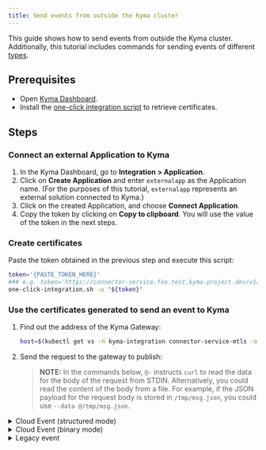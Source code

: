 ```yaml
---
title: Send events from outside the Kyma cluster
---
```


This guide shows how to send events from outside the Kyma cluster. Additionally, this tutorial includes commands for sending events of different [types](../../05-technical-reference/evnt-01-event-types.md).

## Prerequisites

- Open [Kyma Dashboard](../../02-get-started/01-quick-install.md#open-kyma-dashboard).
- Install the [one-click integration script](https://github.com/janmedrek/one-click-integration-script) to retrieve certificates.

## Steps

### Connect an external Application to Kyma

1. In the Kyma Dashboard, go to **Integration > Application**.
2. Click on **Create Application** and enter `externalapp` as the Application name. (For the purposes of this tutorial, `externalapp` represents an external solution connected to Kyma.)
3. Click on the created Application, and choose **Connect Application**.
4. Copy the token by clicking on **Copy to clipboard**. You will use the value of the token in the next steps.

### Create certificates

Paste the token obtained in the previous step and execute this script:

```bash
token='{PASTE_TOKEN_HERE}'
### e.g. token='https://connector-service.foo.test.kyma-project.dev/v1/applications/signingRequests/info?token=sampletoken'
one-click-integration.sh -u "${token}"
```

### Use the certificates generated to send an event to Kyma

1. Find out the address of the Kyma Gateway:

    ```bash
    host=$(kubectl get vs -n kyma-integration connector-service-mtls -ojsonpath='{ .spec.hosts[0] }')
    ```

2. Send the request to the gateway to publish:

    > **NOTE:** In the commands below, `@-` instructs `curl` to read the data for the body of the request from STDIN. Alternatively, you could read the content of the body from a file. For example, if the JSON payload for the request body is stored in `/tmp/msg.json`, you could use `--data @/tmp/msg.json`.


<div tabs name="Use the generated certificates to send an event">
  <details>
  <summary label="Cloud Event (structured mode)">
  Cloud Event (structured mode)
  </summary>

Use the generated certificates to send a Cloud Event in structured mode:

```bash
curl -v --cert generated.crt --key generated.key -X POST "https://${host}/externalapp/events" \
 -H "Content-Type: application/cloudevents+json" \
 --data @- << EOF
{
    "specversion": "1.0",
    "source": "/sourcename",
    "type": "sap.kyma.custom.externalapp.order.created.v1",
    "eventtypeversion": "v1",
    "id": "A234-1234-1234",
    "data" : "{\"foo1\":\"bar1\"}",
    "datacontenttype":"application/json"
}
EOF
```

Note that the Target URL for publishing Cloud Events can be `https://${host}/{APPLICATION_NAME}/events` or `https://${host}/{APPLICATION_NAME}/v2/events`.

  </details>
  <details>
  <summary label="Cloud Event (structured mode)">
  Cloud Event (binary mode)
  </summary>

Use the generated certificates to send a Cloud Event in binary mode:

```bash
curl -v --cert generated.crt --key generated.key -X POST "https://${host}/externalapp/events" \
-H "Content-Type: application/json" \
-H "ce-specversion: 1.0" \
-H "ce-source: /sourcename" \
-H "ce-type: sap.kyma.custom.externalapp.order.created.v1" \
-H "ce-eventtypeversion: v1" \
-H "ce-id: A234-1234-1234" \
--data @- << EOF
"{\"foo2\":\"bar2\"}"
EOF
```

Note that the Target URL for publishing Cloud Events can be `https://${host}/{APPLICATION_NAME}/events` or `https://${host}/{APPLICATION_NAME}/v2/events`.

  </details>
  <details>
  <summary label="Legacy event">
  Legacy event
  </summary>

Use the generated certificates to send a legacy event:

```bash
curl -v --cert generated.crt --key generated.key -X POST "https://${host}/externalapp/v1/events" \
-H "Content-Type: application/json" \
--data @- << EOF
{
"event-type": "order.created",
"event-type-version": "v1",
"event-time": "$(date -u +'%Y-%m-%dT%H:%M:%SZ')",
"data" : "{\"foo3\":\"bar3\"}"
}
EOF
```

Note that the Target URL for publishing legacy events must be `https://${host}/{APPLICATION_NAME}/v1/events`.

  </details>
</div>

